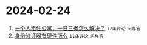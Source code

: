 # 2024-02-24

1. [一个人租住公寓，一日三餐怎么解决？](https://www.v2ex.com/t/1018051) `17条评论` `问与答`
1. [身份验证器有硬件版么](https://www.v2ex.com/t/1018053) `11条评论` `问与答`
